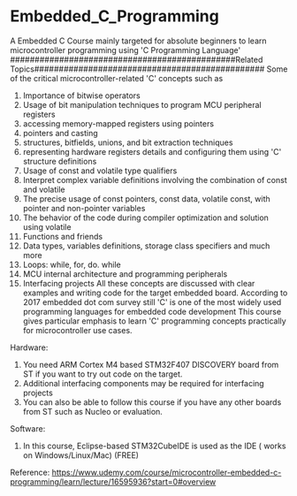 # Embedded_C_Programming
A Embedded C Course mainly targeted for absolute beginners to learn microcontroller programming using 'C Programming Language' 
##############################################Related Topics###############################################
Some of the critical microcontroller-related 'C' concepts such as
1. Importance of bitwise operators
2. Usage of bit manipulation techniques to program MCU peripheral registers
3. accessing memory-mapped registers using pointers
4. pointers and casting
5. structures, bitfields, unions, and bit extraction techniques
6. representing hardware registers details and configuring them using 'C' structure
definitions
7. Usage of const and volatile type qualifiers
8. Interpret complex variable definitions involving the combination of const and
volatile
9. The precise usage of const pointers, const data, volatile const, with pointer and
non-pointer variables
10. The behavior of the code during compiler optimization and solution using volatile
11. Functions and friends
12. Data types, variables definitions, storage class specifiers and much more
13. Loops: while, for, do. while
14. MCU internal architecture and programming peripherals
15. Interfacing projects
All these concepts are discussed with clear examples and writing code for the target embedded
board.
According to 2017 embedded dot com survey still 'C' is one of the most widely used
programming languages for embedded code development
This course gives particular emphasis to learn 'C' programming concepts practically for
microcontroller use cases.

Hardware:
1. You need ARM Cortex M4 based STM32F407 DISCOVERY board from ST if you want to try
out code on the target.
2. Additional interfacing components may be required for interfacing projects
3. You can also be able to follow this course if you have any other boards from ST such as
Nucleo or evaluation.

Software:

1. In this course, Eclipse-based STM32CubeIDE is used as the IDE ( works on
Windows/Linux/Mac) (FREE)

Reference: https://www.udemy.com/course/microcontroller-embedded-c-programming/learn/lecture/16595936?start=0#overview

